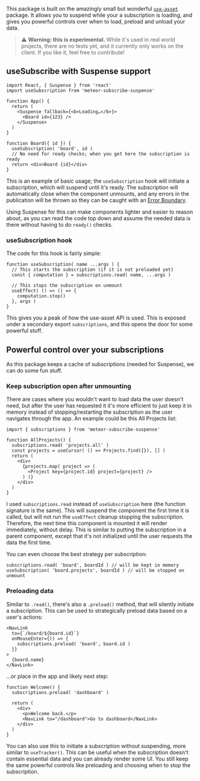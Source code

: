 This package is built on the amazingly small but wonderful [`use-asset`](https://github.com/pmndrs/use-asset) package.
It allows you to suspend while your a subscription is loading, and gives you powerful controls over when to load,
preload and unload your data.

> :warning: **Warning: this is experimental.** While it's used in real world projects, there are no tests yet, and it
currently only works on the client. If you like it, feel free to contribute!


## useSubscribe with Suspense support

```tsx
import React, { Suspense } from 'react'
import useSubscription from 'meteor-subscribe-suspense'

function App() {
  return (
    <Suspense fallback={<b>Loading…</b>}>
      <Board id={123} />
    </Suspense>
  )
}

function Board({ id }) {
  useSubscription( 'board', id )
  // No need for ready checks; when you get here the subscription is ready
  return <div>Board {id}</div>
}
```

This is an example of basic usage; the `useSubscription` hook will initiate a subscription, which will suspend until
it's ready. The subscription will automatically close when the component unmounts, and any errors in the publication
will be thrown so they can be caught with an [Error Boundary](https://reactjs.org/docs/error-boundaries.html).

Using Suspense for this can make components lighter and easier to reason about, as you can read the code top down and
assume the needed data is there without having to do `ready()` checks.

### useSubscription hook
The code for this hook is fairly simple:

```tsx
function useSubscription( name ...args ) {
  // This starts the subscription (if it is not preloaded yet)
  const { computation } = subscriptions.read( name, ...args )

  // This stops the subscription on unmount
  useEffect( () => () => {
    computation.stop()
  }, args )
}
```

This gives you a peak of how the use-asset API is used. This is exposed under a secondary export `subscriptions`, and
this opens the door for some powerful stuff.

## Powerful control over your subscriptions

As this package keeps a cache of subscriptions (needed for Suspense), we can do some fun stuff.

### Keep subscription open after unmounting

There are cases where you wouldn't want to load data the user doesn't need, but after the user has requested it it's
more efficient to just keep it in memory instead of stopping/restarting the subscription as the user navigates through
the app. An example could be this All Projects list:

```tsx
import { subscriptions } from 'meteor-subscribe-suspense'

function AllProjects() {
  subscriptions.read( 'projects.all' )
  const projects = useCursor( () => Projects.find({}), [] )
  return (
    <div>
      {projects.map( project => (
        <Project key={project.id} project={project} />
      ) )}
    </div>
  )
}
```

I used `subscriptions.read` instead of `useSubscription` here (the function signature is the same). This will suspend
the component the first time it is called, but will not run the `useEffect` cleanup stopping the subscription.
Therefore, the next time this component is mounted it will render immediately, without delay. This is similar to
putting the subscription in a parent component, except that it's not initialized until the user requests the data the
first time.

You can even choose the best strategy per subscription:

```tsx
subscriptions.read( 'board', boardId ) // will be kept in memory
useSubscription( 'board.projects', boardId ) // will be stopped on unmount
```

### Preloading data

Similar to `.read()`, there's also a `.preload()` method, that will silently initiate a subscription. This can be
used to strategically preload data based on a user's actions:

```tsx
<NavLink
  to={`/board/${board.id}`}
  onMouseEnter={() => {
    subscriptions.preload( 'board', board.id )
  }}
>
  {board.name}
</NavLink>
```

…or place in the app and likely next step:

```tsx
function Welcome() {
  subscriptions.preload( 'dashboard' )

  return (
    <div>
      <p>Welcome back.</p>
      <NavLink to="/dashboard">Go to dashboard</NavLink>
    </div>
  )
}
```

You can also use this to initiate a subscription without suspending, more similar to `useTracker()`. This can be
useful when the subscription doesn't contain essential data and you can already render some UI. You still keep the
same powerful controls like preloading and choosing when to stop the subscription.
